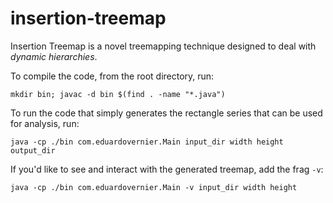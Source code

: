 # insertion-treemap

Insertion Treemap is a novel treemapping technique designed to deal with _dynamic hierarchies_.

To compile the code, from the root directory, run:

`mkdir bin; javac -d bin $(find . -name "*.java")`

To run the code that simply generates the rectangle series that can be used for analysis, run:

`java -cp ./bin com.eduardovernier.Main input_dir width height output_dir`

If you'd like to see and interact with the generated treemap, add the frag `-v`:

`java -cp ./bin com.eduardovernier.Main -v input_dir width height`
